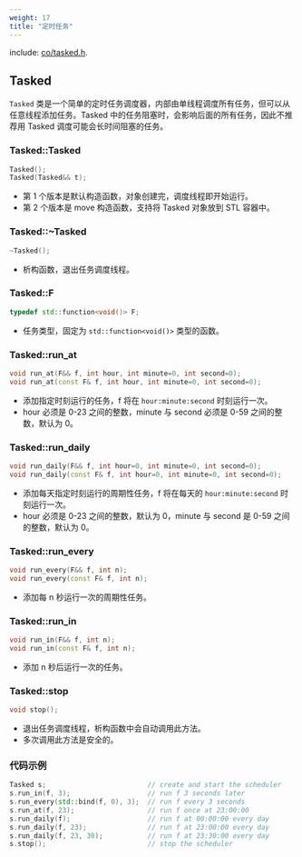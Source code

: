 ```yaml
---
weight: 17
title: "定时任务"
---
```



include: [co/tasked.h](https://github.com/idealvin/co/blob/master/include/co/tasked.h).


## Tasked


`Tasked` 类是一个简单的定时任务调度器，内部由单线程调度所有任务，但可以从任意线程添加任务。Tasked 中的任务阻塞时，会影响后面的所有任务，因此不推荐用 Tasked 调度可能会长时间阻塞的任务。




### Tasked::Tasked
```cpp
Tasked();
Tasked(Tasked&& t);
```

- 第 1 个版本是默认构造函数，对象创建完，调度线程即开始运行。
- 第 2 个版本是 move 构造函数，支持将 Tasked 对象放到 STL 容器中。





### Tasked::~Tasked
```cpp
~Tasked();
```

- 析构函数，退出任务调度线程。





### Tasked::F
```cpp
typedef std::function<void()> F;
```

- 任务类型，固定为 `std::function<void()>` 类型的函数。





### Tasked::run_at
```cpp
void run_at(F&& f, int hour, int minute=0, int second=0);
void run_at(const F& f, int hour, int minute=0, int second=0);
```

- 添加指定时刻运行的任务，f 将在 `hour:minute:second` 时刻运行一次。
- hour 必须是 0-23 之间的整数，minute 与 second 必须是 0-59 之间的整数，默认为 0。





### Tasked::run_daily
```cpp
void run_daily(F&& f, int hour=0, int minute=0, int second=0);
void run_daily(const F& f, int hour=0, int minute=0, int second=0);
```

- 添加每天指定时刻运行的周期性任务，f 将在每天的 `hour:minute:second` 时刻运行一次。
- hour 必须是 0-23 之间的整数，默认为 0，minute 与 second 是 0-59 之间的整数，默认为 0。





### Tasked::run_every
```cpp
void run_every(F&& f, int n);
void run_every(const F& f, int n);
```

- 添加每 n 秒运行一次的周期性任务。





### Tasked::run_in
```cpp
void run_in(F&& f, int n);
void run_in(const F& f, int n);
```

- 添加 n 秒后运行一次的任务。





### Tasked::stop
```cpp
void stop();
```

- 退出任务调度线程，析构函数中会自动调用此方法。
- 多次调用此方法是安全的。





### 代码示例
```cpp
Tasked s;                         // create and start the scheduler
s.run_in(f, 3);                   // run f 3 seconds later
s.run_every(std::bind(f, 0), 3);  // run f every 3 seconds
s.run_at(f, 23);                  // run f once at 23:00:00
s.run_daily(f);                   // run f at 00:00:00 every day
s.run_daily(f, 23);               // run f at 23:00:00 every day
s.run_daily(f, 23, 30);           // run f at 23:30:00 every day
s.stop();                         // stop the scheduler
```



